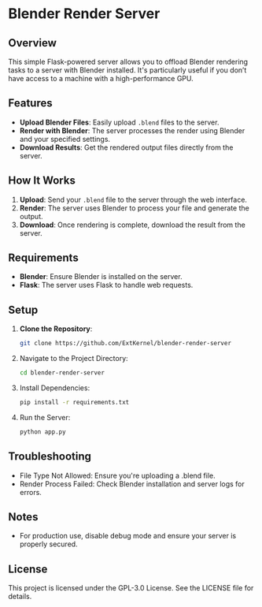 # Blender Render Server

## Overview

This simple Flask-powered server allows you to offload Blender rendering tasks to a server with Blender installed. It's particularly useful if you don’t have access to a machine with a high-performance GPU.

## Features

- **Upload Blender Files**: Easily upload `.blend` files to the server.
- **Render with Blender**: The server processes the render using Blender and your specified settings.
- **Download Results**: Get the rendered output files directly from the server.

## How It Works

1. **Upload**: Send your `.blend` file to the server through the web interface.
2. **Render**: The server uses Blender to process your file and generate the output.
3. **Download**: Once rendering is complete, download the result from the server.

## Requirements

- **Blender**: Ensure Blender is installed on the server.
- **Flask**: The server uses Flask to handle web requests.

## Setup

1. **Clone the Repository**:
   ```bash
   git clone https://github.com/ExtKernel/blender-render-server
   ```
2. Navigate to the Project Directory:
   ```bash
   cd blender-render-server
   ```
4. Install Dependencies:
   ```bash
   pip install -r requirements.txt
   ```
6. Run the Server:
   ```bash
   python app.py
   ```

## Troubleshooting
- File Type Not Allowed: Ensure you're uploading a .blend file.
- Render Process Failed: Check Blender installation and server logs for errors.

## Notes
- For production use, disable debug mode and ensure your server is properly secured.

## License
This project is licensed under the GPL-3.0 License. See the LICENSE file for details.

